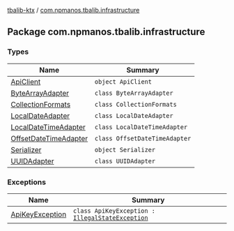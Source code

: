 [tbalib-ktx](../index.md) / [com.npmanos.tbalib.infrastructure](./index.md)

## Package com.npmanos.tbalib.infrastructure

### Types

| Name | Summary |
|---|---|
| [ApiClient](-api-client/index.md) | `object ApiClient` |
| [ByteArrayAdapter](-byte-array-adapter/index.md) | `class ByteArrayAdapter` |
| [CollectionFormats](-collection-formats/index.md) | `class CollectionFormats` |
| [LocalDateAdapter](-local-date-adapter/index.md) | `class LocalDateAdapter` |
| [LocalDateTimeAdapter](-local-date-time-adapter/index.md) | `class LocalDateTimeAdapter` |
| [OffsetDateTimeAdapter](-offset-date-time-adapter/index.md) | `class OffsetDateTimeAdapter` |
| [Serializer](-serializer/index.md) | `object Serializer` |
| [UUIDAdapter](-u-u-i-d-adapter/index.md) | `class UUIDAdapter` |

### Exceptions

| Name | Summary |
|---|---|
| [ApiKeyException](-api-key-exception/index.md) | `class ApiKeyException : `[`IllegalStateException`](https://kotlinlang.org/api/latest/jvm/stdlib/kotlin/-illegal-state-exception/index.html) |
